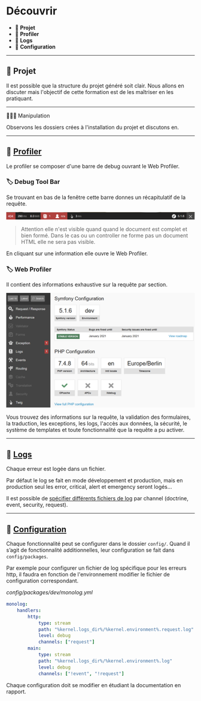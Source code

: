 # Découvrir

*  🔖 **Projet**
*  🔖 **Profiler**
*  🔖 **Logs**
*  🔖 **Configuration**

___

## 📑 Projet

Il est possible que la structure du projet généré soit clair. Nous allons en discuter mais l'objectif de cette formation est de les maîtriser en les pratiquant.

___

👨🏻‍💻 Manipulation

Observons les dossiers crées à l'installation du projet et discutons en.

___

## 📑 [Profiler](https://symfony.com/doc/current/profiler.html)

Le profiler se composer d'une barre de debug ouvrant le Web Profiler.

### 🏷️ **Debug Tool Bar**

Se trouvant en bas de la fenêtre cette barre donnes un récapitulatif de la requête. 

![image](https://raw.githubusercontent.com/seeren-training/Symfony/master/wiki/resources/debugtoolbar.png)

> Attention elle n'est visible quand quand le document est complet et bien formé. Dans le cas ou un controller ne forme pas un document HTML elle ne sera pas visible.

En cliquant sur une information elle ouvre le Web Profiler.

### 🏷️ **Web Profiler**

Il contient des informations exhaustive sur la requête par section.

![image](https://raw.githubusercontent.com/seeren-training/Symfony/master/wiki/resources/webprofiler.png)

Vous trouvez des informations sur la requête, la validation des formulaires, la traduction, les exceptions, les logs, l'accès aux données, la sécurité, le système de templates et toute fonctionnalité que la requête a pu activer.

___

## 📑 [Logs](https://symfony.com/doc/current/logging.html)

Chaque erreur est logée dans un fichier.

Par défaut le log se fait en mode développement et production, mais en production seul les error, critical, alert et emergency seront logés...

Il est possible de [spécifier différents fichiers de log](https://symfony.com/doc/current/logging/channels_handlers.html) par channel (doctrine, event, security, request).
___

## 📑 [Configuration](https://symfony.com/doc/current/configuration.html)

Chaque fonctionnalité peut se configurer dans le dossier `config/`. Quand il s’agit de fonctionnalité additionnelles, leur configuration se fait dans `config/packages`.

Par exemple pour configurer un fichier de log spécifique pour les erreurs http, il faudra en fonction de l'environnement modifier le fichier de configuration correspondant.

*config/packages/dev/monolog.yml*

```yml
monolog:
    handlers:
        http:
            type: stream
            path: "%kernel.logs_dir%/%kernel.environment%.request.log"
            level: debug
            channels: ["request"]
        main:
            type: stream
            path: "%kernel.logs_dir%/%kernel.environment%.log"
            level: debug
            channels: ["!event", "!request"]
```

Chaque configuration doit se modifier en étudiant la documentation en rapport.